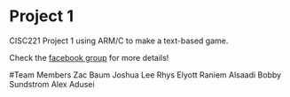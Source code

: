# Project 1
CISC221 Project 1 using ARM/C to make a text-based game.



Check the <a href="https://www.facebook.com/groups/763178570435322/764573910295788/?notif_t=group_activity">facebook group</a> for more details!

#Team Members
Zac Baum
Joshua Lee
Rhys Elyott
Raniem Alsaadi
Bobby Sundstrom
Alex Adusei
